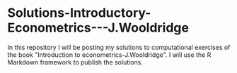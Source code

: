 # Solutions-Introductory-Econometrics---J.Wooldridge
In this repository I will be posting my solutions to computational exercises of the book 
"Introduction to econometrics-J.Wooldridge". I will use the R Markdown framework to publish the solutions.
